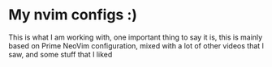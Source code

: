 # My nvim configs :)

This is what I am working with, one important thing to say it is, this is mainly based on Prime NeoVim configuration, mixed with a lot of other videos that I saw, and some stuff that I liked

